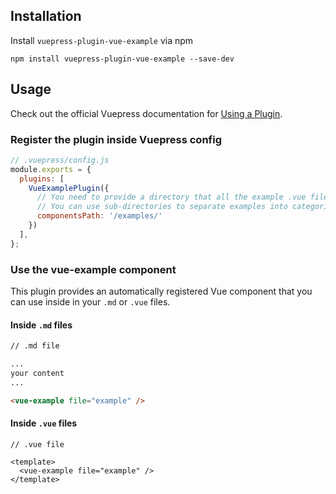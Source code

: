 ## Installation

Install `vuepress-plugin-vue-example` via npm
```
npm install vuepress-plugin-vue-example --save-dev
```


## Usage

Check out the official Vuepress documentation for [Using a Plugin](https://vuepress.vuejs.org/plugin/using-a-plugin.html).

### Register the plugin inside Vuepress config
```javascript
// .vuepress/config.js
module.exports = {
  plugins: [
    VueExamplePlugin({
      // You need to provide a directory that all the example .vue files will be stored.
      // You can use sub-directories to separate examples into categories.
      componentsPath: '/examples/'
    })
  ],
};
```
### Use the vue-example component
This plugin provides an automatically registered Vue component that you can use inside in your `.md` or `.vue` files.

#### Inside `.md` files
```md
// .md file

...
your content
...

<vue-example file="example" />
```

#### Inside `.vue` files

```vue
// .vue file

<template>
  <vue-example file="example" />
</template>
```
